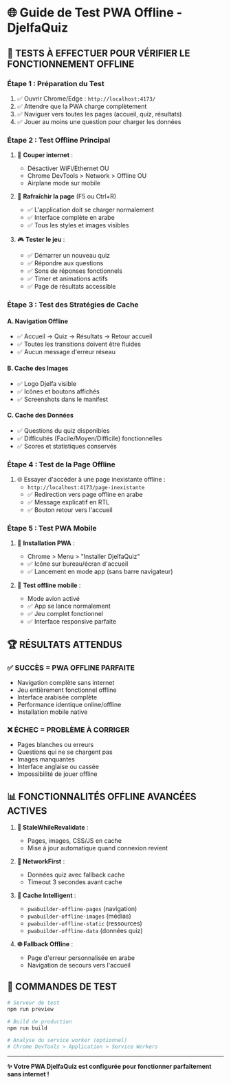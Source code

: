 # 🌐 Guide de Test PWA Offline - DjelfaQuiz

## 🧪 **TESTS À EFFECTUER POUR VÉRIFIER LE FONCTIONNEMENT OFFLINE**

### **Étape 1 : Préparation du Test**
1. ✅ Ouvrir Chrome/Edge : `http://localhost:4173/`
2. ✅ Attendre que la PWA charge complètement
3. ✅ Naviguer vers toutes les pages (accueil, quiz, résultats)
4. ✅ Jouer au moins une question pour charger les données

### **Étape 2 : Test Offline Principal**
1. 🔌 **Couper internet** : 
   - Désactiver WiFi/Ethernet OU
   - Chrome DevTools > Network > Offline OU
   - Airplane mode sur mobile

2. 🔄 **Rafraîchir la page** (F5 ou Ctrl+R)
   - ✅ L'application doit se charger normalement
   - ✅ Interface complète en arabe
   - ✅ Tous les styles et images visibles

3. 🎮 **Tester le jeu** :
   - ✅ Démarrer un nouveau quiz
   - ✅ Répondre aux questions
   - ✅ Sons de réponses fonctionnels
   - ✅ Timer et animations actifs
   - ✅ Page de résultats accessible

### **Étape 3 : Test des Stratégies de Cache**

#### **A. Navigation Offline**
- ✅ Accueil → Quiz → Résultats → Retour accueil
- ✅ Toutes les transitions doivent être fluides
- ✅ Aucun message d'erreur réseau

#### **B. Cache des Images**
- ✅ Logo Djelfa visible
- ✅ Icônes et boutons affichés
- ✅ Screenshots dans le manifest

#### **C. Cache des Données**
- ✅ Questions du quiz disponibles
- ✅ Difficultés (Facile/Moyen/Difficile) fonctionnelles
- ✅ Scores et statistiques conservés

### **Étape 4 : Test de la Page Offline**
1. 🌐 Essayer d'accéder à une page inexistante offline :
   - `http://localhost:4173/page-inexistante`
   - ✅ Redirection vers page offline en arabe
   - ✅ Message explicatif en RTL
   - ✅ Bouton retour vers l'accueil

### **Étape 5 : Test PWA Mobile**
1. 📱 **Installation PWA** :
   - Chrome > Menu > "Installer DjelfaQuiz"
   - ✅ Icône sur bureau/écran d'accueil
   - ✅ Lancement en mode app (sans barre navigateur)

2. 🔌 **Test offline mobile** :
   - Mode avion activé
   - ✅ App se lance normalement
   - ✅ Jeu complet fonctionnel
   - ✅ Interface responsive parfaite

## 🏆 **RÉSULTATS ATTENDUS**

### **✅ SUCCÈS = PWA OFFLINE PARFAITE**
- Navigation complète sans internet
- Jeu entièrement fonctionnel offline
- Interface arabisée complète
- Performance identique online/offline
- Installation mobile native

### **❌ ÉCHEC = PROBLÈME À CORRIGER**
- Pages blanches ou erreurs
- Questions qui ne se chargent pas
- Images manquantes
- Interface anglaise ou cassée
- Impossibilité de jouer offline

## 📊 **FONCTIONNALITÉS OFFLINE AVANCÉES ACTIVES**

1. **🔄 StaleWhileRevalidate** : 
   - Pages, images, CSS/JS en cache
   - Mise à jour automatique quand connexion revient

2. **🎯 NetworkFirst** :
   - Données quiz avec fallback cache
   - Timeout 3 secondes avant cache

3. **💾 Cache Intelligent** :
   - `pwabuilder-offline-pages` (navigation)
   - `pwabuilder-offline-images` (médias)
   - `pwabuilder-offline-static` (ressources)
   - `pwabuilder-offline-data` (données quiz)

4. **🌐 Fallback Offline** :
   - Page d'erreur personnalisée en arabe
   - Navigation de secours vers l'accueil

## 🚀 **COMMANDES DE TEST**

```bash
# Serveur de test
npm run preview

# Build de production
npm run build

# Analyse du service worker (optionnel)
# Chrome DevTools > Application > Service Workers
```

---
**✨ Votre PWA DjelfaQuiz est configurée pour fonctionner parfaitement sans internet !**
